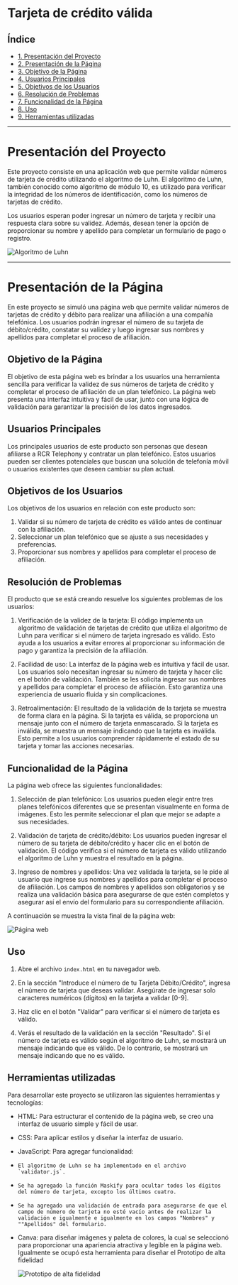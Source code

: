 # Tarjeta de crédito válida

## Índice

- [1. Presentación del Proyecto](#1-presentación-del-Proyecto)
- [2. Presentación de la Página](#2-presentación-de-la-página)
- [3. Objetivo de la Página](#3-Objetivo-de-la-Página)
- [4. Usuarios Principales](#4-Usuarios-Principales)
- [5. Objetivos de los Usuarios](#5-Objetivos-de-los-Usuarios)
- [6. Resolución de Problemas](#6-Resolución-de-Problemas)
- [7. Funcionalidad de la Página](#7Funcionalidad-de-la-Página)
- [8. Uso](#8-Uso)
- [9. Herramientas utilizadas](#9-Herramientas-utilizadas)

---

# Presentación del Proyecto

Este proyecto consiste en una aplicación web que permite validar números de tarjeta de crédito utilizando el algoritmo de Luhn. El algoritmo de Luhn, también conocido como algoritmo de módulo 10, es utilizado para verificar la integridad de los números de identificación, como los números de tarjetas de crédito.

Los usuarios esperan poder ingresar un número de tarjeta y recibir una respuesta clara sobre su validez. Además, desean tener la opción de proporcionar su nombre y apellido para completar un formulario de pago o registro.

![Algoritmo de Luhn](/DEV009-card-validation/src/images/Algoritmo.png)

---

# Presentación de la Página

En este proyecto se simuló una página web que permite validar números de tarjetas de crédito y débito para realizar una afiliación a una compañía telefónica. Los usuarios podrán ingresar el número de su tarjeta de débito/crédito, constatar su validez y luego ingresar sus nombres y apellidos para completar el proceso de afiliación.

## Objetivo de la Página

El objetivo de esta página web es brindar a los usuarios una herramienta sencilla para verificar la validez de sus números de tarjeta de crédito y completar el proceso de afiliación de un plan telefónico. La página web presenta una interfaz intuitiva y fácil de usar, junto con una lógica de validación para garantizar la precisión de los datos ingresados.

## Usuarios Principales

Los principales usuarios de este producto son personas que desean afiliarse a RCR Telephony y contratar un plan telefónico. Estos usuarios pueden ser clientes potenciales que buscan una solución de telefonía móvil o usuarios existentes que deseen cambiar su plan actual.

## Objetivos de los Usuarios

Los objetivos de los usuarios en relación con este producto son:

1. Validar si su número de tarjeta de crédito es válido antes de continuar con la afiliación.
2. Seleccionar un plan telefónico que se ajuste a sus necesidades y preferencias.
3. Proporcionar sus nombres y apellidos para completar el proceso de afiliación.

## Resolución de Problemas

El producto que se está creando resuelve los siguientes problemas de los usuarios:

1. Verificación de la validez de la tarjeta: El código implementa un algoritmo de validación de tarjetas de crédito que utiliza el algoritmo de Luhn para verificar si el número de tarjeta ingresado es válido. Esto ayuda a los usuarios a evitar errores al proporcionar su información de pago y garantiza la precisión de la afiliación.

2. Facilidad de uso: La interfaz de la página web es intuitiva y fácil de usar. Los usuarios solo necesitan ingresar su número de tarjeta y hacer clic en el botón de validación. También se les solicita ingresar sus nombres y apellidos para completar el proceso de afiliación. Esto garantiza una experiencia de usuario fluida y sin complicaciones.

3. Retroalimentación: El resultado de la validación de la tarjeta se muestra de forma clara en la página. Si la tarjeta es válida, se proporciona un mensaje junto con el número de tarjeta enmascarado. Si la tarjeta es inválida, se muestra un mensaje indicando que la tarjeta es inválida. Esto permite a los usuarios comprender rápidamente el estado de su tarjeta y tomar las acciones necesarias.

## Funcionalidad de la Página

La página web ofrece las siguientes funcionalidades:

1. Selección de plan telefónico: Los usuarios pueden elegir entre tres planes telefónicos diferentes que se presentan visualmente en forma de imágenes. Esto les permite seleccionar el plan que mejor se adapte a sus necesidades.

2. Validación de tarjeta de crédito/débito: Los usuarios pueden ingresar el número de su tarjeta de débito/crédito y hacer clic en el botón de validación. El código verifica si el número de tarjeta es válido utilizando el algoritmo de Luhn y muestra el resultado en la página.

3. Ingreso de nombres y apellidos: Una vez validada la tarjeta, se le pide al usuario que ingrese sus nombres y apellidos para completar el proceso de afiliación. Los campos de nombres y apellidos son obligatorios y se realiza una validación básica para asegurarse de que estén completos y asegurar así el envío del formulario para su correspondiente afiliación.

A continuación se muestra la vista final de la página web:

![Página web](/DEV009-card-validation/src/images/paginaweb.png)

## Uso

1. Abre el archivo `index.html` en tu navegador web.

2. En la sección "Introduce el número de tu Tarjeta Débito/Crédito", ingresa el número de tarjeta que deseas validar. Asegúrate de ingresar solo caracteres numéricos (dígitos) en la tarjeta a validar [0-9].

3. Haz clic en el botón "Validar" para verificar si el número de tarjeta es válido.

4. Verás el resultado de la validación en la sección "Resultado". Si el número de tarjeta es válido según el algoritmo de Luhn, se mostrará un mensaje indicando que es válido. De lo contrario, se mostrará un mensaje indicando que no es válido.

## Herramientas utilizadas

Para desarrollar este proyecto se utilizaron las siguientes herramientas y tecnologías:

- HTML: Para estructurar el contenido de la página web, se creo una interfaz de usuario simple y fácil de usar.

- CSS: Para aplicar estilos y diseñar la interfaz de usuario.

- JavaScript: Para agregar funcionalidad:
-     El algoritmo de Luhn se ha implementado en el archivo `validator.js`.
-     Se ha agregado la función Maskify para ocultar todos los dígitos del número de tarjeta, excepto los últimos cuatro.
-     Se ha agregado una validación de entrada para asegurarse de que el campo de número de tarjeta no esté vacío antes de realizar la validación e igualmente e igualmente en los campos "Nombres" y ""Apellidos" del formulario.
- Canva: para diseñar imágenes y paleta de colores, la cual se seleccionó para proporcionar una apariencia atractiva y legible en la página web. Igualmente se ocupó esta herramienta para diseñar el Prototipo de alta fidelidad

  ![Prototipo de alta fidelidad](/DEV009-card-validation/src/images/Prototipo.png)
